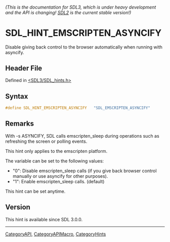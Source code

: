 ###### (This is the documentation for SDL3, which is under heavy development and the API is changing! [SDL2](https://wiki.libsdl.org/SDL2/) is the current stable version!)
# SDL_HINT_EMSCRIPTEN_ASYNCIFY

Disable giving back control to the browser automatically when running with asyncify.

## Header File

Defined in [<SDL3/SDL_hints.h>](https://github.com/libsdl-org/SDL/blob/main/include/SDL3/SDL_hints.h)

## Syntax

```c
#define SDL_HINT_EMSCRIPTEN_ASYNCIFY   "SDL_EMSCRIPTEN_ASYNCIFY"
```

## Remarks

With -s ASYNCIFY, SDL calls emscripten_sleep during operations such as
refreshing the screen or polling events.

This hint only applies to the emscripten platform.

The variable can be set to the following values:

- "0": Disable emscripten_sleep calls (if you give back browser control
  manually or use asyncify for other purposes).
- "1": Enable emscripten_sleep calls. (default)

This hint can be set anytime.

## Version

This hint is available since SDL 3.0.0.

----
[CategoryAPI](CategoryAPI), [CategoryAPIMacro](CategoryAPIMacro), [CategoryHints](CategoryHints)

